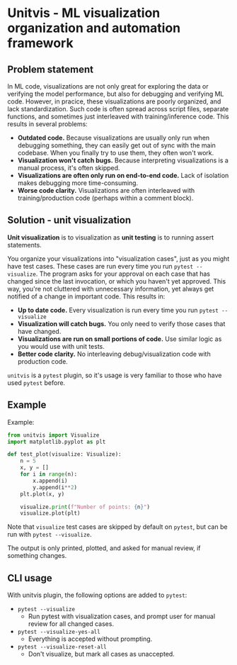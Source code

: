 # Unitvis - ML visualization organization and automation framework

## Problem statement

In ML code, visualizations are not only great for exploring the data or verifying the model performance, but also for debugging and verifying ML code. However, in pracice, these visualizations are poorly organized, and lack standardization. Such code is often spread across script files, separate functions, and sometimes just interleaved with training/inference code. This results in several problems:

* **Outdated code.** Because visualizations are usually only run when debugging something, they can easily get out of sync with the main codebase. When you finally try to use them, they often won't work.
* **Visualization won't catch bugs.** Because interpreting visualizations is a manual process, it's often skipped.
* **Visualizations are often only run on end-to-end code.** Lack of isolation makes debugging more time-consuming.
* **Worse code clarity.** Visualizations are often interleaved with training/production code (perhaps within a comment block).

## Solution - unit visualization

**Unit visualization** is to visualization as **unit testing** is to running assert statements.

You organize your visualizations into "visualization cases", just as you might have test cases. These cases are run every time you run `pytest --visualize`. The program asks for your approval on each case that has changed since the last invocation, or which you haven't yet approved. This way, you're not cluttered with unnecessary information, yet always get notified of a change in important code. This results in:

* **Up to date code.** Every visualization is run every time you run `pytest --visualize`
* **Visualization will catch bugs.** You only need to verify those cases that have changed.
* **Visualizations are run on small portions of code.** Use similar logic as you would use with unit tests.
* **Better code clarity.** No interleaving debug/visualization code with production code.

`unitvis` is a `pytest` plugin, so it's usage is very familiar to those who have used `pytest` before.

## Example

Example:
```python
from unitvis import Visualize
import matplotlib.pyplot as plt

def test_plot(visualize: Visualize):
    n = 5
    x, y = []
    for i in range(n):
        x.append(i)
        y.append(i**2)
    plt.plot(x, y)

    visualize.print(f"Number of points: {n}")
    visualize.plot(plt)
```

Note that `visualize` test cases are skipped by default on `pytest`, but can be run with `pytest --visualize`.

The output is only printed, plotted, and asked for manual review, if something changes.

## CLI usage

With unitvis plugin, the following options are added to `pytest`:
* `pytest --visualize`
  * Run pytest with visualization cases, and prompt user for manual review for all changed cases.
* `pytest --visualize-yes-all`
  * Everything is accepted without prompting.
* `pytest --visualize-reset-all`
  * Don't visualize, but mark all cases as unaccepted.
